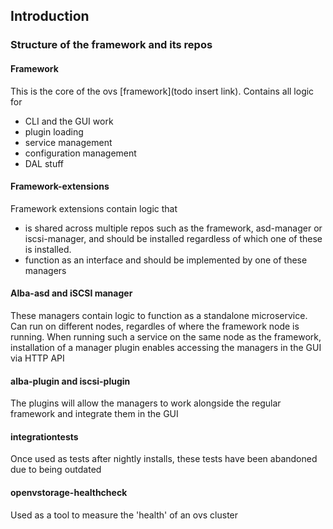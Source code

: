## Introduction

### Structure of the framework and its repos

#### Framework
This is the core of the ovs  [framework](todo insert link). Contains all logic for
 - CLI and the GUI work
 - plugin loading
 - service management
 - configuration management
 - DAL stuff
 

 
 #### Framework-extensions
Framework extensions contain logic that  
 - is shared across multiple repos such as the framework, asd-manager or iscsi-manager,
 and should be installed regardless of which one of these is installed.
 - function as an interface and should be implemented by one of these managers
 
 #### Alba-asd and iSCSI manager
 These managers contain logic to function as a standalone microservice. Can run on different nodes, regardles of where the framework node is running. 
 When running such a service on the same node as the framework, installation of a manager plugin enables accessing the managers in the GUI via HTTP API
 
 #### alba-plugin and iscsi-plugin
 The plugins will allow the managers to work alongside the regular framework and integrate them in the GUI
 
 #### integrationtests
 Once used as tests after nightly installs, these tests have been abandoned due to being outdated
 
 #### openvstorage-healthcheck
 Used as a tool to measure the 'health' of an ovs cluster
 
 
 